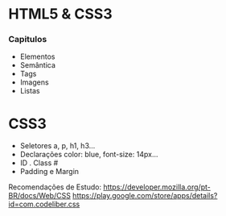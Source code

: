# HTML5 & CSS3

### Capitulos

- Elementos
- Semântica
- Tags
- Imagens
- Listas

# CSS3

- Seletores a, p, h1, h3...
- Declarações color: blue, font-size: 14px...
- ID . Class #
- Padding e Margin

Recomendações de Estudo: https://developer.mozilla.org/pt-BR/docs/Web/CSS
https://play.google.com/store/apps/details?id=com.codeliber.css
